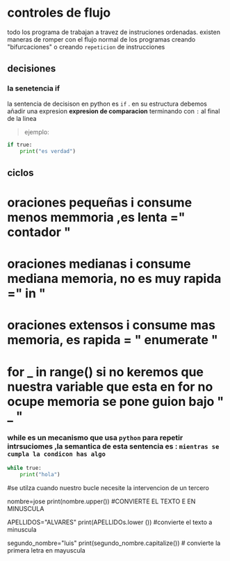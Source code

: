 # controles de flujo
todo los programa de trabajan a travez de instruciones ordenadas.
existen maneras de romper con el flujo normal de los programas creando "bifurcaciones" o creando `repeticion` de instrucciones 
## decisiones
### la senetencia if
la sentencia de decisison en python es `if` . en su estructura debemos añadir una expresion **expresion de comparacion** terminando con `:` al final de la linea 
> ejemplo:

```python 
if true: 
    print("es verdad")
```
## ciclos
# oraciones pequeñas i consume menos memmoria ,es lenta =" contador "
# oraciones medianas i consume mediana memoria, no es muy rapida =" in "
# oraciones extensos i consume mas memoria, es rapida = " enumerate "

# for _ in range()  si no keremos que nuestra variable que esta en for no ocupe memoria se pone guion bajo " _ "

### while es un mecanismo que usa `python` para repetir intrsuciomes ,la semantica de esta sentencia es : `mientras se cumpla la condicon has algo`
```python
while true:
    print("hola")
```
#se utilza cuando nuestro bucle necesite la intervencion de un tercero

nombre=jose
print(nombre.upper()) #CONVIERTE EL TEXTO E EN MINUSCULA

APELLIDOS="ALVARES"
print(APELLIDOs.lower ()) #convierte el texto a minuscula

segundo_nombre="luis"
print(segundo_nombre.capitalize()) # convierte la primera letra en mayuscula
